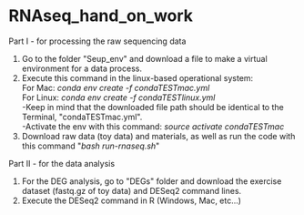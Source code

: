 # RNAseq_hand_on_work

Part I - for processing the raw sequencing data <br/>
1. Go to the folder "Seup_env" and download a file to make a virtual environment for a data process. <br/>
2. Execute this command in the linux-based operational system: <br/>
    For Mac: _conda env create -f condaTESTmac.yml_<br/>
    For Linux: _conda env create -f condaTESTlinux.yml_<br/>
   -Keep in mind that the downloaded file path should be identical to the Terminal, "condaTESTmac.yml". <br/>
   -Activate the env with this command: _source activate condaTESTmac_ <br/>
3. Download raw data (toy data) and materials, as well as run the code with this command "_bash run-rnaseq.sh_"  <br/>

Part II - for the data analysis
1. For the DEG analysis, go to "DEGs" folder and download the exercise dataset (fastq.gz of toy data) and DESeq2 command lines. <br/>
2. Execute the DESeq2 command in R (Windows, Mac, etc...)
